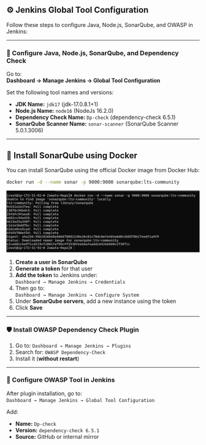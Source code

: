 ## ⚙️ Jenkins Global Tool Configuration

Follow these steps to configure Java, Node.js, SonarQube, and OWASP in Jenkins:

---

### 🔧 Configure Java, Node.js, SonarQube, and Dependency Check

Go to:  
**Dashboard → Manage Jenkins → Global Tool Configuration**

Set the following tool names and versions:

- **JDK Name:** `jdk17` (jdk-17.0.8.1+1)  
- **Node.js Name:** `node16` (NodeJs 16.2.0)  
- **Dependency Check Name:** `Dp-check` (dependency-check 6.5.1)  
- **SonarQube Scanner Name:** `sonar-scanner` (SonarQube Scanner 5.0.1.3006)

---
## 🐳 Install SonarQube using Docker

You can install SonarQube using the official Docker image from Docker Hub:

```bash
docker run -d --name sonar -p 9000:9000 sonarqube:lts-community
```
![Docker installation from DockerHubScreenshot](docs/sonar_install.png)


1. **Create a user in SonarQube**
2. **Generate a token** for that user
3. **Add the token** to Jenkins under:  
   `Dashboard → Manage Jenkins → Credentials`
4. Then go to:  
   `Dashboard → Manage Jenkins → Configure System`
5. Under **SonarQube servers**, add a new instance using the token  
6. Click **Save**

---


### 🛡️ Install OWASP Dependency Check Plugin

1. Go to: `Dashboard → Manage Jenkins → Plugins`
2. Search for: `OWASP Dependency-Check`
3. Install it (**without restart**)

---

### 🔨 Configure OWASP Tool in Jenkins

After plugin installation, go to:  
`Dashboard → Manage Jenkins → Global Tool Configuration`

Add:

- **Name:** `Dp-check`  
- **Version:** `dependency-check 6.5.1`  
- **Source:** GitHub or internal mirror

